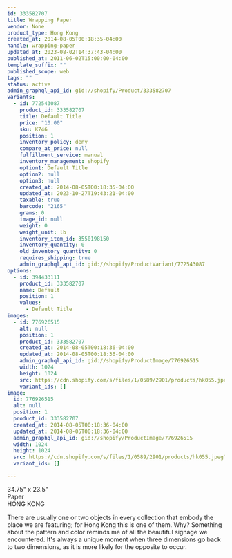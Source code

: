 ```yaml
---
id: 333582707
title: Wrapping Paper
vendor: None
product_type: Hong Kong
created_at: 2014-08-05T00:18:35-04:00
handle: wrapping-paper
updated_at: 2023-08-02T14:37:43-04:00
published_at: 2011-06-02T15:00:00-04:00
template_suffix: ""
published_scope: web
tags: ""
status: active
admin_graphql_api_id: gid://shopify/Product/333582707
variants:
  - id: 772543087
    product_id: 333582707
    title: Default Title
    price: "10.00"
    sku: K746
    position: 1
    inventory_policy: deny
    compare_at_price: null
    fulfillment_service: manual
    inventory_management: shopify
    option1: Default Title
    option2: null
    option3: null
    created_at: 2014-08-05T00:18:35-04:00
    updated_at: 2023-10-27T19:43:21-04:00
    taxable: true
    barcode: "2165"
    grams: 0
    image_id: null
    weight: 0
    weight_unit: lb
    inventory_item_id: 3550198150
    inventory_quantity: 0
    old_inventory_quantity: 0
    requires_shipping: true
    admin_graphql_api_id: gid://shopify/ProductVariant/772543087
options:
  - id: 394433111
    product_id: 333582707
    name: Default
    position: 1
    values:
      - Default Title
images:
  - id: 776926515
    alt: null
    position: 1
    product_id: 333582707
    created_at: 2014-08-05T00:18:36-04:00
    updated_at: 2014-08-05T00:18:36-04:00
    admin_graphql_api_id: gid://shopify/ProductImage/776926515
    width: 1024
    height: 1024
    src: https://cdn.shopify.com/s/files/1/0589/2901/products/hk055.jpeg?v=1407212316
    variant_ids: []
image:
  id: 776926515
  alt: null
  position: 1
  product_id: 333582707
  created_at: 2014-08-05T00:18:36-04:00
  updated_at: 2014-08-05T00:18:36-04:00
  admin_graphql_api_id: gid://shopify/ProductImage/776926515
  width: 1024
  height: 1024
  src: https://cdn.shopify.com/s/files/1/0589/2901/products/hk055.jpeg?v=1407212316
  variant_ids: []

---
```


34.75" x 23.5"  
Paper  
HONG KONG

There are usually one or two objects in every collection that embody the place we are featuring; for Hong Kong this is one of them. Why? Something about the pattern and color reminds me of all the beautiful signage we encountered. It's always a unique moment when three dimensions go back to two dimensions, as it is more likely for the opposite to occur.